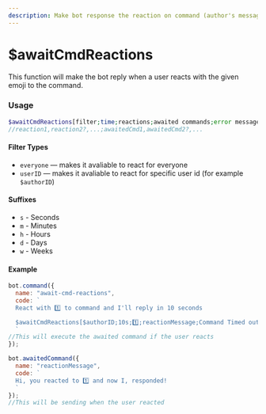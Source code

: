 ```yaml
---
description: Make bot response the reaction on command (author's message).
---
```


# $awaitCmdReactions

This function will make the bot reply when a user reacts with the given emoji to the command.

### Usage

```php
$awaitCmdReactions[filter;time;reactions;awaited commands;error message?;awaited data?]
//reaction1,reaction2?,...;awaitedCmd1,awaitedCmd2?,...
```

#### Filter Types

* `everyone` — makes it avaliable to react for everyone
* `userID` — makes it avaliable to react for specific user id (for example `$authorID`)

#### Suffixes

* `s` - Seconds
* `m` - Minutes
* `h` - Hours
* `d` - Days
* `w` - Weeks

#### Example

```javascript
bot.command({
  name: "await-cmd-reactions",
  code: `
  React with 1️⃣ to command and I'll reply in 10 seconds

  $awaitCmdReactions[$authorID;10s;1️⃣;reactionMessage;Command Timed out!]
  `
//This will execute the awaited command if the user reacts
});

bot.awaitedCommand({
  name: "reactionMessage",
  code: `
  Hi, you reacted to 1️⃣ and now I, responded!
  `
});
//This will be sending when the user reacted
```
